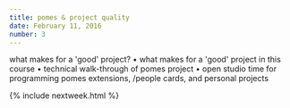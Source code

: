 ```yaml
---
title: pomes & project quality
date: February 11, 2016
number: 3
---
```


what makes for a 'good' project? • what makes for a 'good' project in this course • technical walk-through of pomes project • open studio time for programming pomes extensions, /people cards, and personal projects

{% include nextweek.html %}

